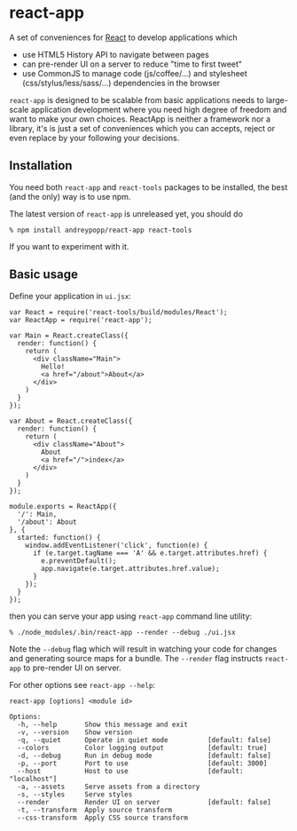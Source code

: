 # react-app

A set of conveniences for [React][] to develop applications which

  * use HTML5 History API to navigate between pages
  * can pre-render UI on a server to reduce "time to first tweet"
  * use CommonJS to manage code (js/coffee/...) and stylesheet
    (css/stylus/less/sass/...) dependencies in the browser

`react-app` is designed to be scalable from basic applications needs to
large-scale application development where you need high degree of freedom and
want to make your own choices. ReactApp is neither a framework nor a library,
it's is just a set of conveniences which you can accepts, reject or even replace
by your following your decisions.

## Installation

You need both `react-app` and `react-tools` packages to be installed, the best
(and the only) way is to use npm.

The latest version of `react-app` is unreleased yet, you should do

    % npm install andreypopp/react-app react-tools

If you want to experiment with it.

## Basic usage

Define your application in `ui.jsx`:

    var React = require('react-tools/build/modules/React');
    var ReactApp = require('react-app');

    var Main = React.createClass({
      render: function() {
        return (
          <div className="Main">
            Hello!
            <a href="/about">About</a>
          </div>
        )
      }
    });

    var About = React.createClass({
      render: function() {
        return (
          <div className="About">
            About
            <a href="/">index</a>
          </div>
        )
      }
    });

    module.exports = ReactApp({
      '/': Main,
      '/about': About
    }, {
      started: function() {
        window.addEventListener('click', function(e) {
          if (e.target.tagName === 'A' && e.target.attributes.href) {
            e.preventDefault();
            app.navigate(e.target.attributes.href.value);
          }
        });
      }
    });

then you can serve your app using `react-app` command line utility:

    % ./node_modules/.bin/react-app --render --debug ./ui.jsx

Note the `--debug` flag which will result in watching your code for changes and
generating source maps for a bundle. The `--render` flag instructs `react-app`
to pre-render UI on server.

For other options see `react-app --help`:

    react-app [options] <module id>

    Options:
      -h, --help       Show this message and exit
      -v, --version    Show version
      -q, --quiet      Operate in quiet mode          [default: false]
      --colors         Color logging output           [default: true]
      -d, --debug      Run in debug mode              [default: false]
      -p, --port       Port to use                    [default: 3000]
      --host           Host to use                    [default: "localhost"]
      -a, --assets     Serve assets from a directory
      -s, --styles     Serve styles
      --render         Render UI on server            [default: false]
      -t, --transform  Apply source transform
      --css-transform  Apply CSS source transform

[React]: https://facebook.github.io/react
